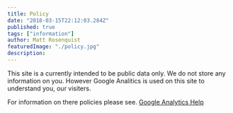 ```yaml
---
title: Policy
date: "2018-03-15T22:12:03.284Z"
published: true
tags: ["information"]
author: Matt Rosenquist
featuredImage: "./policy.jpg"
description: 
---
```


This site is a currently intended to be public data only. We do not store any information on you. However Google Analitics is used on this site to understand you, our visiters. 

For information on there policies please see.
[Google Analytics Help](https://support.google.com/analytics/answer/6004245?hl=en)
